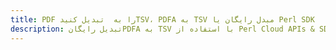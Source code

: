 ---title: PDF را به  تبدیل کنیدTSV، PDFA به TSV مبدل رایگان یا Perl SDKdescription: تبدیل رایگانPDFA به TSV با استفاده از Perl Cloud APIs & SDK همچنین اسناد PDF را در Cloud ایجاد، ویرایش و رندر کنید.---